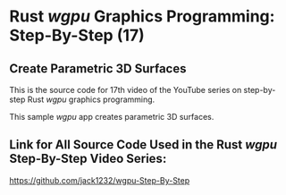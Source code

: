 # Rust *wgpu* Graphics Programming: Step-By-Step (17) 
## Create Parametric 3D Surfaces

This is the source code for 17th video of the YouTube series on step-by-step Rust *wgpu* graphics programming.

This sample *wgpu* app creates parametric 3D surfaces. 

## Link for All Source Code Used in the Rust *wgpu* Step-By-Step Video Series:

https://github.com/jack1232/wgpu-Step-By-Step

